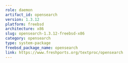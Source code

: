 ```yaml
---
role: daemon
artifact_id: opensearch
version: 1.3.12
platform: freebsd
architecture: x86
slug: opensearch-1.3.12-freebsd-x86
category: opensearch
type: system-package
freebsd_package_name: opensearch
link: https://www.freshports.org/textproc/opensearch
---
```

